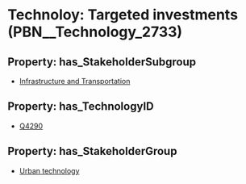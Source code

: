 # Technoloy: __Targeted investments__ (PBN__Technology_2733)

## Property: has_StakeholderSubgroup

* [Infrastructure and Transportation](PBN__TechSubgroup_115)

## Property: has_TechnologyID

* [Q4290](Q4290)

## Property: has_StakeholderGroup

* [Urban technology](PBN__TechGroup_14)

